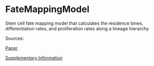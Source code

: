 # FateMappingModel

Stem cell fate mapping model that calculates the residence times, differentiation rates, and proliferation rates along a lineage hierarchy

Sources:

[Paper](https://www.nature.com/articles/nature14242)

[Supplementary Information](https://static-content.springer.com/esm/art%3A10.1038%2Fnature14242/MediaObjects/41586_2015_BFnature14242_MOESM135_ESM.pdf)
